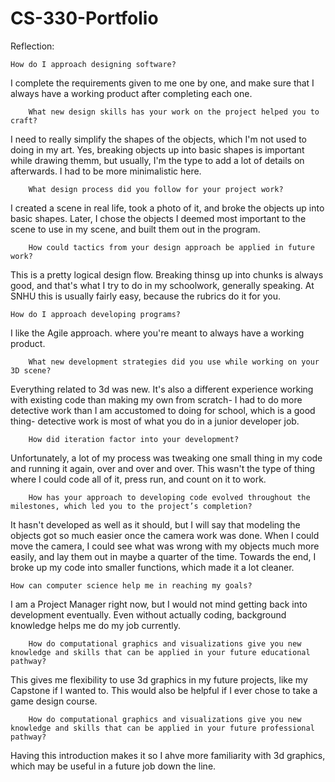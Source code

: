 # CS-330-Portfolio

Reflection:

    How do I approach designing software?
I complete the requirements given to me one by one, and make sure that I always have a working product after completing each one.

        What new design skills has your work on the project helped you to craft?
I need to really simplify the shapes of the objects, which I'm not used to doing in my art. Yes, breaking objects up into basic shapes is important while drawing themm, but usually, I'm the type to add a lot of details on afterwards. I had to be more minimalistic here. 

        What design process did you follow for your project work?
I created a scene in real life, took a photo of it, and broke the objects up into basic shapes. Later, I chose the objects I deemed most important to the scene to use in my scene, and built them out in the program.

        How could tactics from your design approach be applied in future work?
This is a pretty logical design flow. Breaking thinsg up into chunks is always good, and that's what I try to do in my schoolwork, generally speaking. At SNHU this is usually fairly easy, because the rubrics do it for you.
        
    How do I approach developing programs?
I like the Agile approach. where you're meant to always have a working product.

        What new development strategies did you use while working on your 3D scene?
Everything related to 3d was new. It's also a different experience working with existing code than making my own from scratch- I had to do more detective work than I am accustomed to doing for school, which is a good thing- detective work is most of what you do in a junior developer job.

        How did iteration factor into your development?
Unfortunately, a lot of my process was tweaking one small thing in my code and running it again, over and over and over. This wasn't the type of thing where I could code all of it, press run, and count on it to work.

        How has your approach to developing code evolved throughout the milestones, which led you to the project’s completion?
It hasn't developed as well as it should, but I will say that modeling the objects got so much easier once the camera work was done. When I could move the camera, I could see what was wrong with my objects much more easily, and lay them out in maybe a quarter of the time. Towards the end, I broke up my code into smaller functions, which made it a lot cleaner.

    How can computer science help me in reaching my goals?
I am a Project Manager right now, but I would not mind getting back into development eventually. Even without actually coding, background knowledge helps me do my job currently.

        How do computational graphics and visualizations give you new knowledge and skills that can be applied in your future educational pathway?
This gives me flexibility to use 3d graphics in my future projects, like my Capstone if I wanted to. This would also be helpful if I ever chose to take a game design course. 

        How do computational graphics and visualizations give you new knowledge and skills that can be applied in your future professional pathway?
Having this introduction makes it so I ahve more familiarity with 3d graphics, which may be useful in a future job down the line.
